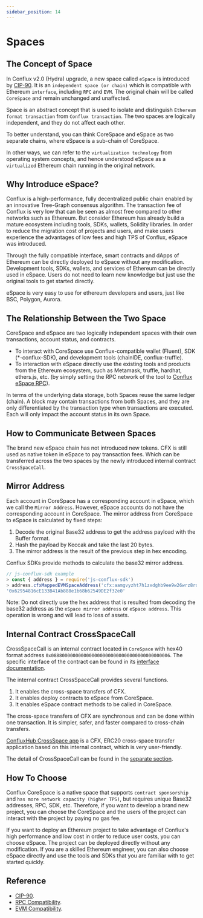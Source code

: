 ```yaml
---
sidebar_position: 14
---
```


# Spaces

## The Concept of Space
In Conflux v2.0 (Hydra) upgrade, a new space called ```eSpace``` is introduced by [CIP-90](https://github.com/Conflux-Chain/CIPs/blob/master/CIPs/cip-90.md). It is an ```independent space (or chain)``` which is compatible with Ethereum ```interface```, including ```RPC``` and ```EVM```. The original chain will be called ```CoreSpace``` and remain unchanged and unaffected.

Space is an abstract concept that is used to isolate and distinguish ```Ethereum format transaction``` from ```Conflux transaction```. The two spaces are logically independent, and they do not affect each other.

To better understand, you can think CoreSpace and eSpace as two separate chains, where eSpace is a sub-chain of CoreSpace.

In other ways, we can refer to the ```virtualization technology``` from operating system concepts, and hence understood eSpace as a ```virtualized``` Ethereum chain running in the original network.

## Why Introduce eSpace?
Conflux is a high-performance, fully decentralized public chain enabled by an innovative Tree-Graph consensus algorithm. The transaction fee of Conflux is very low that can be seen as almost free compared to other networks such as Ethereum. But consider Ethereum has already build a mature ecosystem including tools, SDKs, wallets, Solidity libraries. In order to reduce the migration cost of projects and users, and make users experience the advantages of low fees and high TPS of Conflux, eSpace was introduced.

Through the fully compatible interface, smart contracts and dApps of Ethereum can be directly deployed to eSpace without any modification. Development tools, SDKs, wallets, and services of Ethereum can be directly used in eSpace. Users do not need to learn new knowledge but just use the original tools to get started directly.

eSpace is very easy to use for ethereum developers and users, just like BSC, Polygon, Aurora.

## The Relationship Between the Two Space
CoreSpace and eSpace are two logically independent spaces with their own transactions, account status, and contracts.

- To interact with CoreSpace use Conflux-compatible wallet (Fluent), SDK (*-conflux-SDK), and development tools (chainIDE, conflux-truffle).
- To interaction with eSpace directly use the existing tools and products from the Ethereum ecosystem, such as Metamask, truffle, hardhat, ethers.js, etc. (by simply setting the RPC network of the tool to [Conflux eSpace RPC](https://developer.confluxnetwork.org/conflux-doc/docs/EVM-Space/evm_space_networks/)).

In terms of the underlying data storage, both Spaces reuse the same ledger (chain). A block may contain transactions from both Spaces, and they are only differentiated by the transaction type when transactions are executed. Each will only impact the account status in its own Space.

## How to Communicate Between Spaces
The brand new eSpace chain has not introduced new tokens. CFX is still used as native token in eSpace to pay transaction fees. Which can be transferred across the two spaces by the newly introduced internal contract ```CrossSpaceCall```.

## Mirror Address
Each account in CoreSpace has a corresponding account in eSpace, which we call the ```Mirror Address```. However, eSpace accounts do not have the corresponding account in CoreSpace. The mirror address from CoreSpace to eSpace is calculated by fixed steps:

1. Decode the original Base32 address to get the address payload with the Buffer format.
2. Hash the payload by Keccak and take the last 20 bytes.
3. The mirror address is the result of the previous step in hex encoding.

Conflux SDKs provide methods to calculate the base32 mirror address.

```js
// js-conflux-sdk example
> const { address } = require('js-conflux-sdk')
> address.cfxMappedEVMSpaceAddress('cfx:aamgvyzht7h1zxdghb9ee9w26wrz8rd3gj837392dp')
'0x62954816cE133B41Ab888e1b68b62549DE2f32e0'
```

Note: Do not directly use the hex address that is resulted from decoding the base32 address as the ```eSpace mirror address``` or ```eSpace address```. This operation is wrong and will lead to loss of assets.

## Internal Contract CrossSpaceCall
CrossSpaceCall is an internal contract located in ```CoreSpace``` with hex40 format address ```0x08880000000000000000000000000000000000000006```. The specific interface of the contract can be found in its [interface documentation](https://developer.confluxnetwork.org/conflux-rust/internal_contract/internal_contract/#crossspacecall).

The internal contract CrossSpaceCall provides several functions.

1. It enables the cross-space transfers of CFX.
2. It enables deploy contracts to eSpace from CoreSpace.
3. It enables eSpace contract methods to be called in CoreSpace.

The cross-space transfers of CFX are synchronous and can be done within one transaction. It is simpler, safer, and faster compared to cross-chain transfers.

[ConfluxHub CrossSpace app](https://confluxhub.io/espace-bridge/cross-space) is a CFX, ERC20 cross-space transfer application based on this internal contract, which is very user-friendly.

The detail of CrossSpaceCall can be found in the [separate section](https://wiki.conflux123.xyz/books/conflux-espace/page/spaces).

## How To Choose
Conflux CoreSpace is a native space that supports ```contract sponsorship``` and ```has more network capacity (higher TPS)```, but requires unique Base32 addresses, RPC, SDK, etc. Therefore, if you want to develop a brand new project, you can choose the CoreSpace and the users of the project can interact with the project by paying no gas fee.

If you want to deploy an Ethereum project to take advantage of Conflux's high performance and low cost in order to reduce user costs, you can choose eSpace. The project can be deployed directly without any modification. If you are a skilled Ethereum engineer, you can also choose eSpace directly and use the tools and SDKs that you are familiar with to get started quickly.

## Reference
- [CIP-90](https://github.com/Conflux-Chain/CIPs/blob/master/CIPs/cip-90.md).
- [RPC Compatibility](https://developer.confluxnetwork.org/conflux-doc/docs/EVM-Space/evm_space_rpc_compatibility/).
- [EVM Compatibility](https://developer.confluxnetwork.org/conflux-doc/docs/EVM-Space/evm_space_vm_compatibility/).